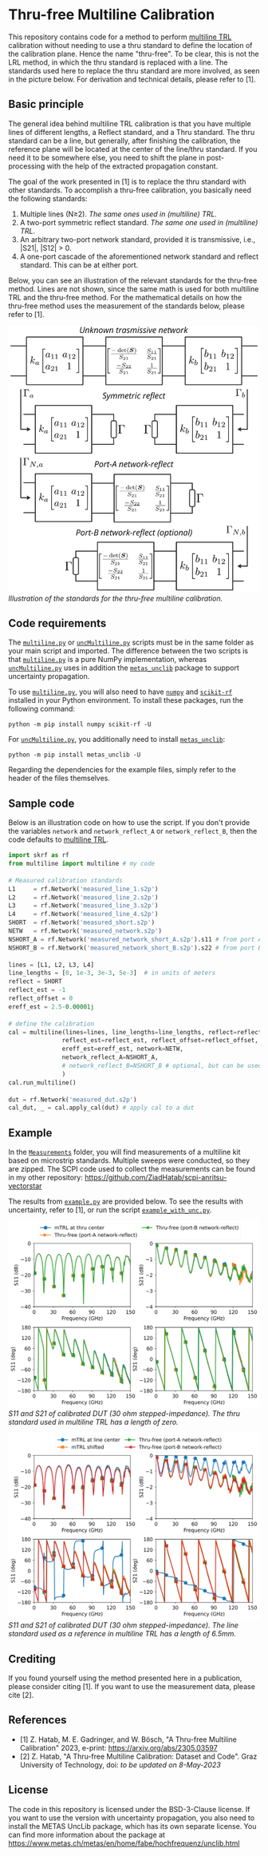 # Thru-free Multiline Calibration

This repository contains code for a method to perform [multiline TRL](https://github.com/ZiadHatab/multiline-trl-calibration) calibration without needing to use a thru standard to define the location of the calibration plane. Hence the name "thru-free". To be clear, this is not the LRL method, in which the thru standard is replaced with a line. The standards used here to replace the thru standard are more involved, as seen in the picture below. For derivation and technical details, please refer to [1].

## Basic principle

The general idea behind multiline TRL calibration is that you have multiple lines of different lengths, a Reflect standard, and a Thru standard. The thru standard can be a line, but generally, after finishing the calibration, the reference plane will be located at the center of the line/thru standard. If you need it to be somewhere else, you need to shift the plane in post-processing with the help of the extracted propagation constant.

The goal of the work presented in [1] is to replace the thru standard with other standards. To accomplish a thru-free calibration, you basically need the following standards:

1. Multiple lines (N≥2). *The same ones used in (multiline) TRL.*
2. A two-port symmetric reflect standard. *The same one used in (multiline) TRL.*
3. An arbitrary two-port network standard, provided it is transmissive, i.e., |S21|, |S12| > 0.
4. A one-port cascade of the aforementioned network standard and reflect standard. This can be at either port.

Below, you can see an illustration of the relevant standards for the thru-free method. Lines are not shown, since the same math is used for both multiline TRL and the thru-free method. For the mathematical details on how the thru-free method uses the measurement of the standards below, please refer to [1].

![Illustration of the standards for the thru-free multiline calibration.](Images/thru_free_standards.png)
*Illustration of the standards for the thru-free multiline calibration.*

## Code requirements

The [`multiline.py`][multilinepy] or [`uncMultiline.py`][uncMultilinepy] scripts must be in the same folder as your main script and imported. The difference between the two scripts is that [`multiline.py`][multilinepy] is a pure NumPy implementation, whereas [`uncMultiline.py`][uncMultilinepy] uses in addition the [`metas_unclib`][metas] package to support uncertainty propagation.

To use [`multiline.py`][multilinepy], you will also need to have [`numpy`][numpy] and [`scikit-rf`][skrf] installed in your Python environment. To install these packages, run the following command:

```
python -m pip install numpy scikit-rf -U
```

For [`uncMultiline.py`][uncMultilinepy], you additionally need to install [`metas_unclib`][metas]:

```
python -m pip install metas_unclib -U
```

Regarding the dependencies for the example files, simply refer to the header of the files themselves.

## Sample code

Below is an illustration code on how to use the script. If you don't provide the variables `network` and `network_reflect_A` or `network_reflect_B`, then the code defaults to [multiline TRL](https://github.com/ZiadHatab/multiline-trl-calibration).

```python
import skrf as rf
from multiline import multiline # my code

# Measured calibration standards
L1     = rf.Network('measured_line_1.s2p')
L2     = rf.Network('measured_line_2.s2p')
L3     = rf.Network('measured_line_3.s2p')
L4     = rf.Network('measured_line_4.s2p')
SHORT  = rf.Network('measured_short.s2p')
NETW   = rf.Network('measured_network.s2p')
NSHORT_A = rf.Network('measured_network_short_A.s2p').s11 # from port A
NSHORT_B = rf.Network('measured_network_short_B.s2p').s22 # from port B

lines = [L1, L2, L3, L4]
line_lengths = [0, 1e-3, 3e-3, 5e-3]  # in units of meters
reflect = SHORT
reflect_est = -1
reflect_offset = 0
ereff_est = 2.5-0.00001j

# define the calibration
cal = multiline(lines=lines, line_lengths=line_lengths, reflect=reflect, 
               reflect_est=reflect_est, reflect_offset=reflect_offset, 
               ereff_est=ereff_est, network=NETW, 
               network_reflect_A=NSHORT_A,
               # network_reflect_B=NSHORT_B # optional, but can be used with or in place of network_reflect_A
               )
cal.run_multiline()

dut = rf.Network('measured_dut.s2p')
cal_dut, _ = cal.apply_cal(dut) # apply cal to a dut
```

## Example

In the [`Measurements`][Measurements] folder, you will find measurements of a multiline kit based on microstrip standards. Multiple sweeps were conducted, so they are zipped. The SCPI code used to collect the measurements can be found in my other repository: <https://github.com/ZiadHatab/scpi-anritsu-vectorstar>

The results from [`example.py`][examplepy] are provided below. To see the results with uncertainty, refer to [1], or run the script [`example_with_unc.py`][example_with_uncpy].

![S11 and S21 of calibrated DUT (30 ohm stepped-impedance). The thru standard used in multiline TRL has a length of zero.](Images/result_1.png)
*S11 and S21 of calibrated DUT (30 ohm stepped-impedance). The thru standard used in multiline TRL has a length of zero.*

![S11 and S21 of calibrated DUT (30 ohm stepped-impedance). The line standard used as a reference in multiline TRL has a length of 6.5mm.](Images/result_2.png)
*S11 and S21 of calibrated DUT (30 ohm stepped-impedance). The line standard used as a reference in multiline TRL has a length of 6.5mm.*

## Crediting

If you found yourself using the method presented here in a publication, please consider citing [1]. If you want to use the measurement data, please cite [2].

## References

- [1] Z. Hatab, M. E. Gadringer, and W. Bösch, "A Thru-free Multiline Calibration" 2023, e-print: <https://arxiv.org/abs/2305.03597>
- [2] Z. Hatab, "A Thru-free Multiline Calibration: Dataset and Code". Graz University of Technology, doi: _to be updated on 8-May-2023_

## License

The code in this repository is licensed under the BSD-3-Clause license. If you want to use the version with uncertainty propagation, you also need to install the METAS UncLib package, which has its own separate license. You can find more information about the package at <https://www.metas.ch/metas/en/home/fabe/hochfrequenz/unclib.html>


[multilinepy]: https://github.com/ZiadHatab/thru-free-multiline-calibration/blob/main/multiline.py
[uncMultilinepy]: https://github.com/ZiadHatab/thru-free-multiline-calibration/blob/main/uncMultiline.py
[examplepy]: https://github.com/ZiadHatab/thru-free-multiline-calibration/blob/main/example.py
[example_with_uncpy]: https://github.com/ZiadHatab/thru-free-multiline-calibration/blob/main/example_with_unc.py
[Measurements]: https://github.com/ZiadHatab/thru-free-multiline-calibration/blob/main/Measurements/

[numpy]: https://github.com/numpy/numpy
[skrf]: https://github.com/scikit-rf/scikit-rf
[matplot]: https://github.com/matplotlib/matplotlib
[metas]: https://github.com/wollmich/metas-unclib-python-wrapper